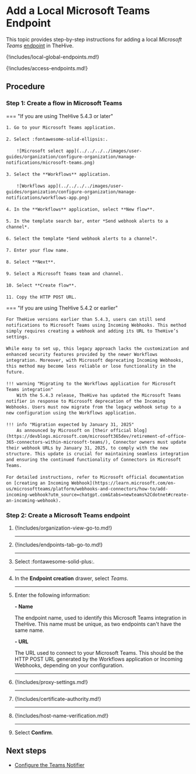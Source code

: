 # Add a Local Microsoft Teams Endpoint

This topic provides step-by-step instructions for adding a local *Microsoft Teams* [endpoint](../manage-endpoints/about-endpoints.md) in TheHive.

{!includes/local-global-endpoints.md!}

{!includes/access-endpoints.md!}

<h2>Procedure</h2>

### Step 1: Create a flow in Microsoft Teams

=== "If you are using TheHive 5.4.3 or later"

    1. Go to your Microsoft Teams application.

    2. Select :fontawesome-solid-ellipsis:.

        ![Microsoft select app](../../../../images/user-guides/organization/configure-organization/manage-notifications/microsoft-teams.png)

    3. Select the **Workflows** application.

        ![Workflows app](../../../../images/user-guides/organization/configure-organization/manage-notifications/workflows-app.png)

    4. In the **Workflows** application, select **New flow**.

    5. In the template search bar, enter *Send webhook alerts to a channel*.

    6. Select the template *Send webhook alerts to a channel*.

    7. Enter your flow name.

    8. Select **Next**.

    9. Select a Microsoft Teams team and channel.

    10. Select **Create flow**.

    11. Copy the HTTP POST URL.

=== "If you are using TheHive 5.4.2 or earlier"

    For TheHive versions earlier than 5.4.3, users can still send notifications to Microsoft Teams using Incoming Webhooks. This method simply requires creating a webhook and adding its URL to TheHive’s settings.

    While easy to set up, this legacy approach lacks the customization and enhanced security features provided by the newer Workflows integration. Moreover, with Microsoft deprecating Incoming Webhooks, this method may become less reliable or lose functionality in the future.

    !!! warning "Migrating to the Workflows application for Microsoft Teams integration"
        With the 5.4.3 release, TheHive has updated the Microsoft Teams notifier in response to Microsoft deprecation of the Incoming Webhooks. Users must now migrate from the legacy webhook setup to a new configuration using the Workflows application.

    !!! info "Migration expected by January 31, 2025"
        As announced by Microsoft on [their official blog](https://devblogs.microsoft.com/microsoft365dev/retirement-of-office-365-connectors-within-microsoft-teams/), Connector owners must update their webhook URLs by January 31, 2025, to comply with the new structure. This update is crucial for maintaining seamless integration and ensuring the continued functionality of Connectors in Microsoft Teams.

    For detailed instructions, refer to Microsoft official documentation on [creating an Incoming Webhook](https://learn.microsoft.com/en-us/microsoftteams/platform/webhooks-and-connectors/how-to/add-incoming-webhook?utm_source=chatgpt.com&tabs=newteams%2Cdotnet#create-an-incoming-webhook).

### Step 2: Create a Microsoft Teams endpoint

1. {!includes/organization-view-go-to.md!}

    ---

2. {!includes/endpoints-tab-go-to.md!}

    ---

3. Select :fontawesome-solid-plus:.

    ---

4. In the **Endpoint creation** drawer, select *Teams*.

    ---

5. Enter the following information:

    **- Name**

    The endpoint name, used to identify this Microsoft Teams integration in TheHive. This name must be unique, as two endpoints can't have the same name.

    **- URL**

    The URL used to connect to your Microsoft Teams. This should be the HTTP POST URL generated by the Workflows application or Incoming Webhooks, depending on your configuration.

    ---

6. {!includes/proxy-settings.md!}

    ---

7. {!includes/certificate-authority.md!}

    ---

8. {!includes/host-name-verification.md!}

    ---

9. Select **Confirm**.

<h2>Next steps</h2>

* [Configure the Teams Notifier](../manage-notifications/notifiers/teams.md)